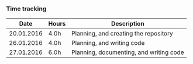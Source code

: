 ### Time tracking
   Date    | Hours | Description
      ---- | ----- | ------
20.01.2016 | 4.0h  | Planning, and creating the repository
26.01.2016 | 4.0h  | Planning, and writing code
27.01.2016 | 6.0h  | Planning, documenting, and writing code
